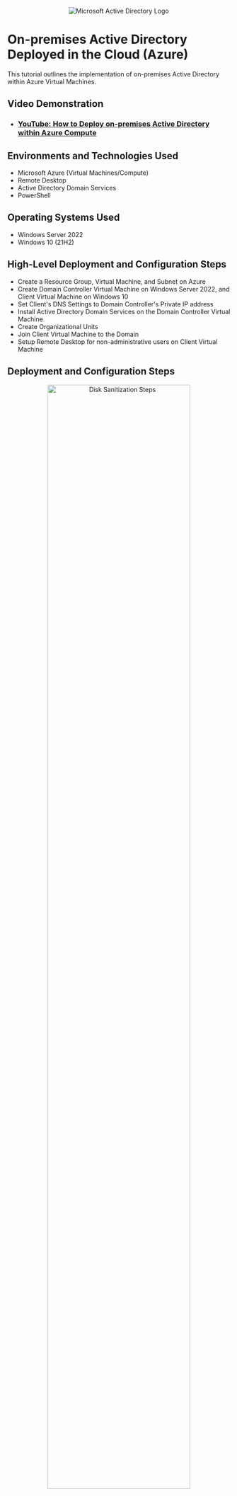 <p align="center">
<img src="https://i.imgur.com/pU5A58S.png" alt="Microsoft Active Directory Logo"/>
</p>

<h1>On-premises Active Directory Deployed in the Cloud (Azure)</h1>
This tutorial outlines the implementation of on-premises Active Directory within Azure Virtual Machines.<br />


<h2>Video Demonstration</h2>

- ### [YouTube: How to Deploy on-premises Active Directory within Azure Compute](https://www.youtube.com)

<h2>Environments and Technologies Used</h2>

- Microsoft Azure (Virtual Machines/Compute)
- Remote Desktop
- Active Directory Domain Services
- PowerShell

<h2>Operating Systems Used </h2>

- Windows Server 2022
- Windows 10 (21H2)

<h2>High-Level Deployment and Configuration Steps</h2>

- Create a Resource Group, Virtual Machine, and Subnet on Azure
- Create Domain Controller Virtual Machine on Windows Server 2022, and Client Virtual Machine on Windows 10
- Set Client's DNS Settings to Domain Controller's Private IP address
- Install Active Directory Domain Services on the Domain Controller Virtual Machine
- Create Organizational Units
- Join Client Virtual Machine to the Domain
- Setup Remote Desktop for non-administrative users on Client Virtual Machine

<h2>Deployment and Configuration Steps</h2>

<p align="center">
<img src="https://imgur.com/hqctIk6.png" height="80%" width="80%" alt="Disk Sanitization Steps"/>
</p>
<p>
First, create a resouce group. Name this what ever you like.
</p>
<p align="center">
<img src="https://imgur.com/aQleFIa.png" height="80%" width="80%" alt="Disk Sanitization Steps"/>
</p>
<p>
Next, you're going to need to make two virtual machines: one with the image Windows Server 2022 and the other will be Windows 10
</p>
<p align="center">
<img src="https://imgur.com/BcQ079S.png" height="80%" width="80%" alt="Disk Sanitization Steps"/>
</p>
<p>
From here, you will have automatically created the subnet by default. Do not change these settings
</p>
<p align="center">
<img src="https://imgur.com/KH1A5iS.png" height="80%" width="80%" alt="Disk Sanitization Steps"/>
</p>
<p>
In order to log into the virtual machines, you will need to create a basic username and password. These credentials will be essential when configuring administrative users
</p>
<p align="center">
<img src="https://imgur.com/Rj6qMyj.png" height="80%" width="80%" alt="Disk Sanitization Steps"/>
</p>
<p>
After creating the virtual machines, navigate to the Windows Server 2022 (named dc-1 for me) VM's settings to change the IP settings
</p>
<p align="center">
<img src="https://imgur.com/rvh6Tqk.png" height="80%" width="80%" alt="Disk Sanitization Steps"/>
</p>
<p>
The Windows Server 2022 VM, or dc-1 VM (domain controller virtual machine), will need to be set to static so the other VM can connect to it
</p>
<p align="center">
<img src="https://imgur.com/DPvV7rx.png" height="80%" width="80%" alt="Disk Sanitization Steps"/>
</p>
<p>
Once the dc-1's settings are configured, go to the Windows 10 VM settings (client-1 for me)
</p>
<p align="center">
<img src="https://imgur.com/78e0jnc.png" height="80%" width="80%" alt="Disk Sanitization Steps"/>
</p>
<p>
On the DNS servers tab, change the value to the same IP address as the static IP of the dc-1 VM
</p>
<br />

<p align="center">
<img src="https://imgur.com/sDaj3tY.png" height="80%" width="80%" alt="Disk Sanitization Steps"/>
</p>
<p>
Log into the dc-1 VM, click the start menu, then open Server Manager
</p>
<p align="center">
<img src="https://imgur.com/oCV6cXS.png" height="80%" width="80%" alt="Disk Sanitization Steps"/>
</p>
<p>
On the page that opens, click 'Add roles and features'
</p>
<p align="center">
<img src="https://imgur.com/SSQmG9K.png" height="80%" width="80%" alt="Disk Sanitization Steps"/>
</p>
<p>
Click next on the prompted window until you reach the 'Server Roles' tab, and select 'Active Directory Domain Services.'
</p>
<p align="center">
<img src="https://imgur.com/vlnwhRN.png" height="80%" width="80%" alt="Disk Sanitization Steps"/>
</p>
<p>
Finalize that window, then click the flag in the top right corner. Select 'Promote this server to a domain controller.'
</p>
<p align="center">
<img src="https://imgur.com/D4uEHkF.png" height="80%" width="80%" alt="Disk Sanitization Steps"/>
</p>
<p>
On this window, click 'Add a new forest,' then create your root domain name. I used 'mydomain.com'
</p>
<p align="center">
<img src="https://imgur.com/0kBerQg.png" height="80%" width="80%" alt="Disk Sanitization Steps"/>
</p>
<p>
On the next tab, the password here is not important so set this to anything. This password is rarely used, so you could make it something simple like 'password'
</p>
<p align="center">
<img src="https://imgur.com/KI8v1l9.png" height="80%" width="80%" alt="Disk Sanitization Steps"/>
</p>
<p>
Finalize the configuration wizard, then navigate to the Start menu. Under 'Windows Administrative Tools,' select 'Active Directory Users and Computers.'
</p>
<p align="center">
<img src="https://imgur.com/yyLXJdH.png" height="80%" width="80%" alt="Disk Sanitization Steps"/>
</p>
<p>
On this window, right-click your root domain name (for me, it is mydomain.com), select 'New,' and click 'Organizational Unit.' This is where you will create a folder to categorize administrators and employees. I like to begin the name with an underscore so these folders are not confused with the other folders, and they are at the top of the page.
</p>
<br />

<p align="center">
<img src="https://imgur.com/I1nsB1A.png" height="80%" width="80%" alt="Disk Sanitization Steps"/>
</p>
<p>
With your 'Admins' folder selected, right click and navigate to 'New', then create a user admin. You can configure the privileges on the window that opens. You can set tge password to anything but for practicality, you can set the password to the same password as the Windows Server VM's password. I create a basic user under the name 'Jane Doe' just for demonstration.
</p>
<p align="center">
<img src="https://imgur.com/dge8kut.png" height="80%" width="80%" alt="Disk Sanitization Steps"/>
</p>
<p>
Once the user admin is created, right click on the user and select 'Properties'
</p>
<p align="center">
<img src="https://imgur.com/VZLdxMa.png" height="80%" width="80%" alt="Disk Sanitization Steps"/>
</p>
<p>
On the 'Member of' tab of the window that opens, select 'Add.'
</p>
<p align="center">
<img src="https://imgur.com/qF7fnDZ.png" height="80%" width="80%" alt="Disk Sanitization Steps"/>
</p>
<p>
Type in 'domain admins,' click 'Check Names,' then click 'OK.'
</p>
<p align="center">
<img src="https://imgur.com/k7iBjrW.png" height="80%" width="80%" alt="Disk Sanitization Steps"/>
</p>
<p>
After this, log into the Windows 10 VM. Open the settings menu by navigating to the start menu, then either typing in Settings or check to see if it is already listed in one of the quick links. Open the 'About' tab, then click 'Rename this PC (advanced).' 
</p>
<p align="center">
<img src="https://imgur.com/ATVxDix.png" height="80%" width="80%" alt="Disk Sanitization Steps"/>
</p>
<p>
On the window that is prompted, click 'Change.' Change the 'Member of' settings to the root domain name made earlier (for me, it is 'mydomain.com'). 
</p>
<p align="center">
<img src="https://imgur.com/ykofkWZ.png" height="80%" width="80%" alt="Disk Sanitization Steps"/>
</p>
<p>
Following this, you will be prompted to confirm the changes. Use the user admin log in made earlier (for me, I used Jane Doe).
</p>
<p align="center">
<img src="https://imgur.com/zWzJN7F.png" height="80%" width="80%" alt="Disk Sanitization Steps"/>
</p>
<p>
After finalizing the last prompt, Select 'Remote Desktop' on the settings window that should still be open.
</p>
<p align="center">
<img src="https://imgur.com/R2YcBvv.png" height="80%" width="80%" alt="Disk Sanitization Steps"/>
</p>
<p>
Click 'Select users that can remotely access this PC.' When creating employees as an admin or on the Windows Server/Domain controller, the username and password settings configured will allow them privileges as clients to the server.
</p>
<p align="center">
<img src="https://imgur.com/vLqn7jJ.png" height="80%" width="80%" alt="Disk Sanitization Steps"/>
</p>
<p>
There should be a window that opens, where you will select 'Add.' Type in 'domain users,' click 'Check Names,' then select 'OK.' 
</p>
<br />

<p align="center">
Congradulations! If you followed each step correctly, you have now successfuly configured Active Directory!
</p>
